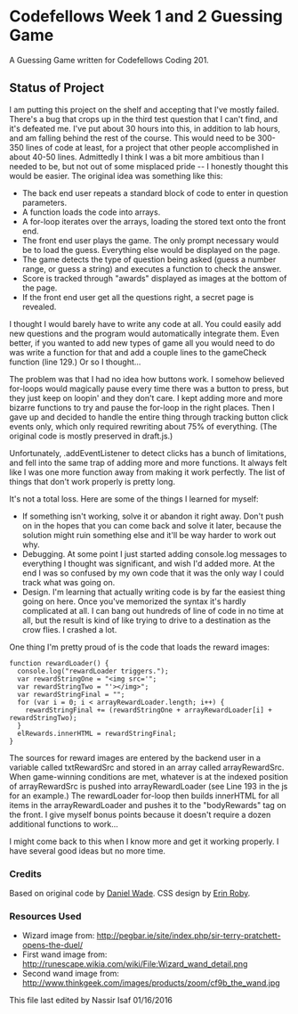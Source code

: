 # Codefellows Week 1 and 2 Guessing Game
A Guessing Game written for Codefellows Coding 201.

## Status of Project
I am putting this project on the shelf and accepting that I've mostly failed. There's a bug that crops up in the third test question that I can't find, and it's defeated me. I've put about 30 hours into this, in addition to lab hours, and am falling behind the rest of the course. This would need to be 300-350 lines of code at least, for a project that other people accomplished in about 40-50 lines. Admittedly I think I was a bit more ambitious than I needed to be, but not out of some misplaced pride -- I honestly thought this would be easier. The original idea was something like this:

- The back end user repeats a standard block of code to enter in question parameters.
- A function loads the code into arrays.
- A for-loop iterates over the arrays, loading the stored text onto the front end.
- The front end user plays the game. The only prompt necessary would be to load the guess. Everything else would be displayed on the page.
- The game detects the type of question being asked (guess a number range, or guess a string) and executes a function to check the answer.
- Score is tracked through "awards" displayed as images at the bottom of the page.
- If the front end user get all the questions right, a secret page is revealed.

I thought I would barely have to write any code at all. You could easily add new questions and the program would automatically integrate them. Even better, if you wanted to add new types of game all you would need to do was write a function for that and add a couple lines to the gameCheck function (line 129.) Or so I thought...

The problem was that I had no idea how buttons work. I somehow believed for-loops would magically pause every time there was a button to press, but they just keep on loopin' and they don't care. I kept adding more and more bizarre functions to try and pause the for-loop in the right places. Then I gave up and decided to handle the entire thing through tracking button click events only, which only required rewriting about 75% of everything. (The original code is mostly preserved in draft.js.)

 Unfortunately, .addEventListener to detect clicks has a bunch of limitations, and fell into the same trap of adding more and more functions. It always felt like I was one more function away from making it work perfectly. The list of things that don't work properly is pretty long.

It's not a total loss. Here are some of the things I learned for myself:
- If something isn't working, solve it or abandon it right away. Don't push on in the hopes that you can come back and solve it later, because the solution might ruin something else and it'll be way harder to work out why.
- Debugging. At some point I just started adding console.log messages to everything I thought was significant, and wish I'd added more. At the end I was so confused by my own code that it was the only way I could track what was going on.
- Design. I'm learning that actually writing code is by far the easiest thing going on here. Once you've memorized the syntax it's hardly complicated at all. I can bang out hundreds of line of code in no time at all, but the result is kind of like trying to drive to a destination as the crow flies. I crashed a lot.

One thing I'm pretty proud of is the code that loads the reward images:

```
function rewardLoader() {
  console.log("rewardLoader triggers.");
  var rewardStringOne = "<img src='";
  var rewardStringTwo = "'></img>";
  var rewardStringFinal = "";
  for (var i = 0; i < arrayRewardLoader.length; i++) {
    rewardStringFinal += (rewardStringOne + arrayRewardLoader[i] + rewardStringTwo);
  }
  elRewards.innerHTML = rewardStringFinal;
}
```

The sources for reward images are entered by the backend user in a variable called txtRewardSrc and stored in an array called arrayRewardSrc. When game-winning conditions are met, whatever is at the indexed position of arrayRewardSrc is pushed into arrayRewardLoader (see Line 193 in the js for an example.) The rewardLoader for-loop then builds innerHTML for all items in the arrayRewardLoader and pushes it to the "bodyRewards" tag on the front. I give myself bonus points because it doesn't require a dozen additional functions to work...

I might come back to this when I know more and get it working properly. I have several good ideas but no more time.

### Credits
Based on original code by [Daniel Wade](https://github.com/dcwade87/guessing-game-201n2).
CSS design by [Erin Roby](https://github.com/erinroby).

### Resources Used
- Wizard image from: http://pegbar.ie/site/index.php/sir-terry-pratchett-opens-the-duel/
- First wand image from: http://runescape.wikia.com/wiki/File:Wizard_wand_detail.png
- Second wand image from: http://www.thinkgeek.com/images/products/zoom/cf9b_the_wand.jpg

This file last edited by Nassir Isaf 01/16/2016
